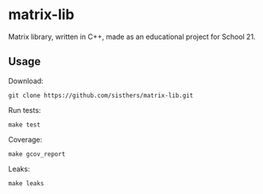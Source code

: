 # matrix-lib
Matrix library, written in C++, made as an educational project for School 21.

## Usage
Download:
```
git clone https://github.com/sisthers/matrix-lib.git
```
Run tests:
```
make test
```
Coverage:
```
make gcov_report
```
Leaks:
```
make leaks
```



